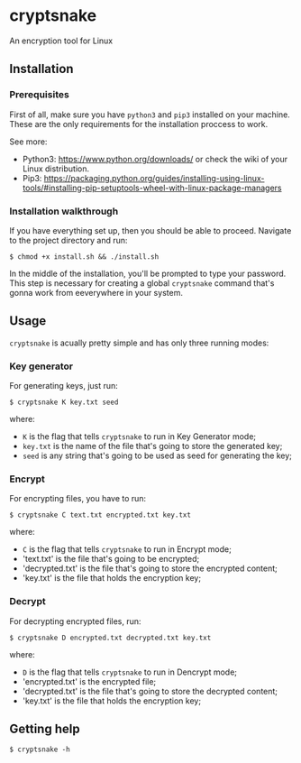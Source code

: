 # cryptsnake

An encryption tool for Linux

## Installation

### Prerequisites
First of all, make sure you have `python3` and `pip3` installed on your machine. These are the only requirements for the installation proccess to work.

See more:
* Python3: https://www.python.org/downloads/ or check the wiki of your Linux distribution.
* Pip3: https://packaging.python.org/guides/installing-using-linux-tools/#installing-pip-setuptools-wheel-with-linux-package-managers

### Installation walkthrough

If you have everything set up, then you should be able to proceed. Navigate to the project directory and run:
```
$ chmod +x install.sh && ./install.sh
```

In the middle of the installation, you'll be prompted to type your password. This step is necessary for creating a global `cryptsnake` command that's gonna work from eeverywhere in your system.

## Usage

`cryptsnake` is acually pretty simple and has only three running modes:

### Key generator
For generating keys, just run:
```
$ cryptsnake K key.txt seed
```
where:
* `K` is the flag that tells `cryptsnake` to run in Key Generator mode;
* `key.txt` is the name of the file that's going to store the generated key;
* `seed` is any string that's going to be used as seed for generating the key;

### Encrypt
For encrypting files, you have to run:
```
$ cryptsnake C text.txt encrypted.txt key.txt
```
where:
* `C` is the flag that tells `cryptsnake` to run in Encrypt mode;
* 'text.txt' is the file that's going to be encrypted;
* 'decrypted.txt' is the file that's going to store the encrypted content;
* 'key.txt' is the file that holds the encryption key;

### Decrypt
For decrypting encrypted files, run:
```
$ cryptsnake D encrypted.txt decrypted.txt key.txt
```
where:
* `D` is the flag that tells `cryptsnake` to run in Dencrypt mode;
* 'encrypted.txt' is the encrypted file;
* 'decrypted.txt' is the file that's going to store the decrypted content;
* 'key.txt' is the file that holds the encryption key;

## Getting help
```
$ cryptsnake -h
```

